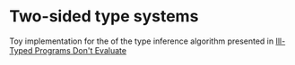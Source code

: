 # Two-sided type systems

Toy implementation for the of the type inference algorithm presented in [Ill-Typed Programs Don't Evaluate][1]

[1]: <https://arxiv.org/abs/2307.06928>
